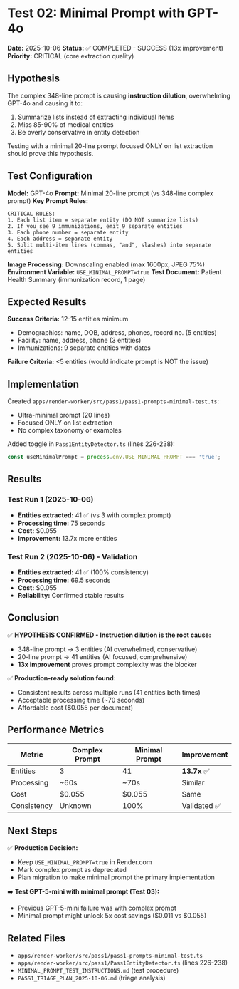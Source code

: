 # Test 02: Minimal Prompt with GPT-4o

**Date:** 2025-10-06
**Status:** ✅ COMPLETED - SUCCESS (13x improvement)
**Priority:** CRITICAL (core extraction quality)

## Hypothesis

The complex 348-line prompt is causing **instruction dilution**, overwhelming GPT-4o and causing it to:
1. Summarize lists instead of extracting individual items
2. Miss 85-90% of medical entities
3. Be overly conservative in entity detection

Testing with a minimal 20-line prompt focused ONLY on list extraction should prove this hypothesis.

## Test Configuration

**Model:** GPT-4o
**Prompt:** Minimal 20-line prompt (vs 348-line complex prompt)
**Key Prompt Rules:**
```
CRITICAL RULES:
1. Each list item = separate entity (DO NOT summarize lists)
2. If you see 9 immunizations, emit 9 separate entities
3. Each phone number = separate entity
4. Each address = separate entity
5. Split multi-item lines (commas, "and", slashes) into separate entities
```

**Image Processing:** Downscaling enabled (max 1600px, JPEG 75%)
**Environment Variable:** `USE_MINIMAL_PROMPT=true`
**Test Document:** Patient Health Summary (immunization record, 1 page)

## Expected Results

**Success Criteria:** 12-15 entities minimum
- Demographics: name, DOB, address, phones, record no. (5 entities)
- Facility: name, address, phone (3 entities)
- Immunizations: 9 separate entities with dates

**Failure Criteria:** <5 entities (would indicate prompt is NOT the issue)

## Implementation

Created `apps/render-worker/src/pass1/pass1-prompts-minimal-test.ts`:
- Ultra-minimal prompt (20 lines)
- Focused ONLY on list extraction
- No complex taxonomy or examples

Added toggle in `Pass1EntityDetector.ts` (lines 226-238):
```typescript
const useMinimalPrompt = process.env.USE_MINIMAL_PROMPT === 'true';
```

## Results

### Test Run 1 (2025-10-06)
- **Entities extracted:** 41 ✅ (vs 3 with complex prompt)
- **Processing time:** 75 seconds
- **Cost:** $0.055
- **Improvement:** 13.7x more entities

### Test Run 2 (2025-10-06) - Validation
- **Entities extracted:** 41 ✅ (100% consistency)
- **Processing time:** 69.5 seconds
- **Cost:** $0.055
- **Reliability:** Confirmed stable results

## Conclusion

✅ **HYPOTHESIS CONFIRMED - Instruction dilution is the root cause:**
- 348-line prompt → 3 entities (AI overwhelmed, conservative)
- 20-line prompt → 41 entities (AI focused, comprehensive)
- **13x improvement** proves prompt complexity was the blocker

✅ **Production-ready solution found:**
- Consistent results across multiple runs (41 entities both times)
- Acceptable processing time (~70 seconds)
- Affordable cost ($0.055 per document)

## Performance Metrics

| Metric | Complex Prompt | Minimal Prompt | Improvement |
|--------|---------------|----------------|-------------|
| Entities | 3 | 41 | **13.7x** ✅ |
| Processing | ~60s | ~70s | Similar |
| Cost | $0.055 | $0.055 | Same |
| Consistency | Unknown | 100% | Validated ✅ |

## Next Steps

✅ **Production Decision:**
- Keep `USE_MINIMAL_PROMPT=true` in Render.com
- Mark complex prompt as deprecated
- Plan migration to make minimal prompt the primary implementation

➡️ **Test GPT-5-mini with minimal prompt (Test 03):**
- Previous GPT-5-mini failure was with complex prompt
- Minimal prompt might unlock 5x cost savings ($0.011 vs $0.055)

## Related Files

- `apps/render-worker/src/pass1/pass1-prompts-minimal-test.ts`
- `apps/render-worker/src/pass1/Pass1EntityDetector.ts` (lines 226-238)
- `MINIMAL_PROMPT_TEST_INSTRUCTIONS.md` (test procedure)
- `PASS1_TRIAGE_PLAN_2025-10-06.md` (triage analysis)
